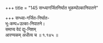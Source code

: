 +++
title = "145 सन्ध्यागर्जितनिर्घात भूकम्पोल्कानिपातने"

+++
सन्ध्या-गर्जित-निर्घात-  
भू-कम्प+उल्का-निपातने।  
समाप्य वेदं द्यु-निशम्  
आरण्यकम् अधीत्य च  ॥ १.१४५ ॥